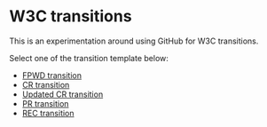 # W3C transitions

This is an experimentation around using GitHub for W3C transitions.

Select one of the transition template below:

* [FPWD transition](https://github.com/plehegar/transitions/issues/new?assignee=plehegar&labels=FPWD&title=%5bFPWD+request%5d&body=%23+Document+title%2c+URLs%2c+estimated+publication+date%0d%0a%0d%0a%23+Abstract%0d%0a%0d%0a%23+Status%0d%0a%0d%0a%23+Is+it+a+delta+specification+intended+to+become+a+W3C+Recommendation%3f%0d%0a%0d%0a%23+Link+to+group%27s+decision+to+request+transition%0d%0a%0d%0a%23+Information+about+implementations+known+to+the+Working+Group%0d%0a)
* [CR transition](https://github.com/plehegar/transitions/issues/new?assignee=swickr&labels=CR&title=%5bCR+request%5d&body=%23+Document+title%2c+URLs%2c+estimated+publication+date%0d%0a%0d%0a%23+Abstract%0d%0a%0d%0a%23+Status%0d%0a%0d%0a%23+Link+to+group%27s+decision+to+request+transition%0d%0a%0d%0a%23+Changes%0d%0a%0d%0a%23+Requirements+satisfied%0d%0a%0d%0a%23+Dependencies+met+(or+not)%0d%0a%0d%0a%23+Wide+Review%0d%0a%0d%0a%23+Issues+addressed%0d%0a%0d%0a%23+Formal+Objections%0d%0a%0d%0a%23+Implementation%0d%0a%0d%0a%23+Patent+disclosures%0d%0a%0d%0a)
* [Updated CR transition](https://github.com/plehegar/transitions/issues/new?assignee=swickr&labels=CR&title=%5bUpdated+CR+request%5d&body=%23+Link+to+group%27s+decision+to+request+transition%0d%0a%0d%0a%23+Link+to+previous+Candidate+Recommendation+transition+request%0d%0a%0d%0a%23+Substantive+changes%0d%0a%0d%0a%23+Any+changes+in+normative+references%3f%0d%0a%0d%0a%23+Any+changes+in+requirements%3f%0d%0a%0d%0a%23+Wide+Review+of+substantive+changes%0d%0a%0d%0a%23+Issues+status%0d%0a%0d%0a%23+Formal+Objections%0d%0a%0d%0a%23+Any+changes+in+implementation+information%3f%0d%0a%0d%0a%23+Deadline+for+further+comments%0d%0a%0d%0a%23+Any+changes+in+patent+disclosures%3f%0d%0a)
* [PR transition](https://github.com/plehegar/transitions/issues/new?assignee=swickr&labels=PR&title=%5bPR+request%5d&body=%23+Document+title%2c+URLs%2c+estimated+publication+date%0d%0a%0d%0a%23+Abstract%0d%0a%0d%0a%23+Status%0d%0a%0d%0a%23+Link+to+group%27s+decision+to+request+transition%0d%0a%0d%0a%23+Changes%0d%0a%0d%0a%23+Requirements+satisfied%0d%0a%0d%0a%23+Dependencies+met+(or+not)%0d%0a%0d%0a%23+Wide+Review%0d%0a%0d%0a%23+Issues+addressed%0d%0a%0d%0a%23+Formal+Objections%0d%0a%0d%0a%23+Implementation%0d%0a%0d%0a%23+Patent+disclosures%0d%0a%0d%0a)
* [REC transition](https://github.com/plehegar/transitions/issues/new?assignee=swickr&labels=REC&title=%5bREC+request%5d&body=%23+Document+title%2c+URLs%2c+estimated+publication+date%0d%0a%0d%0a%23+Abstract%0d%0a%0d%0a%23+Status%0d%0a%0d%0a%23+Link+to+group%27s+decision+to+request+transition%0d%0a%0d%0a%23+Changes%0d%0a%0d%0a%23+Any+changes+in+requirements%3f%0d%0a%0d%0a%23+Dependencies+met+(or+not)%0d%0a%0d%0a%23+Advisory+Committee+Review%0d%0a%0d%0a%23+Issues+addressed%0d%0a%0d%0a%23+Formal+Objections%0d%0a%0d%0a%23+Any+changes+in+patent+disclosures%3f%0d%0a%0d%0a)
